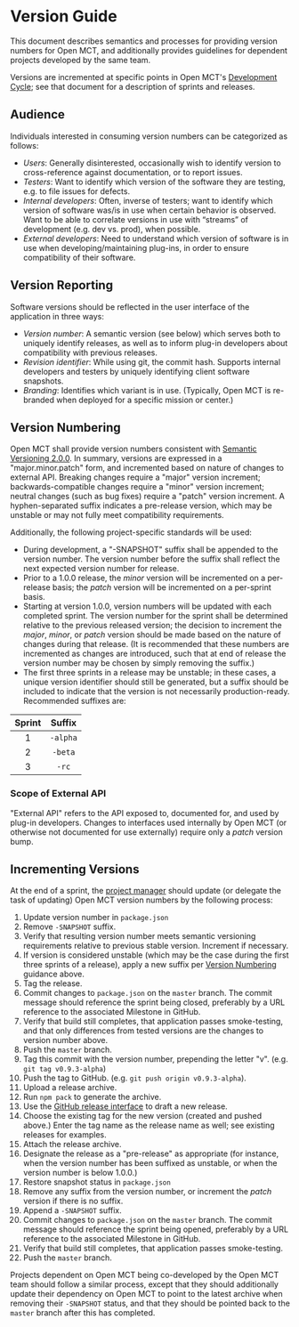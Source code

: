 # Version Guide

This document describes semantics and processes for providing version
numbers for Open MCT, and additionally provides guidelines for dependent
projects developed by the same team.

Versions are incremented at specific points in  Open MCT's
[Development Cycle](cycle.md); see that document for a description of
sprints and releases.

## Audience

Individuals interested in consuming version numbers can be categorized as
follows:

* _Users_: Generally disinterested, occasionally wish to identify version
  to cross-reference against documentation, or to report issues.
* _Testers_: Want to identify which version of the software they are
  testing, e.g. to file issues for defects.
* _Internal developers_: Often, inverse of testers; want to identify which
  version of software was/is in use when certain behavior is observed. Want
  to be able to correlate versions in use with “streams” of development
  (e.g. dev vs. prod), when possible.
* _External developers_: Need to understand which version of software is
  in use when developing/maintaining plug-ins, in order to ensure
  compatibility of their software.

## Version Reporting

Software versions should be reflected in the user interface of the
application in three ways:

* _Version number_: A semantic version (see below) which serves both to
  uniquely identify releases, as well as to inform plug-in developers
  about compatibility with previous releases.
* _Revision identifier_: While using git, the commit hash. Supports
  internal developers and testers by uniquely identifying client
  software snapshots.
* _Branding_: Identifies which variant is in use. (Typically, Open MCT
  is re-branded when deployed for a specific mission or center.)

## Version Numbering

Open MCT shall provide version numbers consistent with
[Semantic Versioning 2.0.0](http://semver.org/). In summary, versions
are expressed in a "major.minor.patch" form, and incremented based on
nature of changes to external API. Breaking changes require a "major"
version increment; backwards-compatible changes require a "minor"
version increment; neutral changes (such as bug fixes) require a "patch"
version increment. A hyphen-separated suffix indicates a pre-release
version, which may be unstable or may not fully meet compatibility
requirements.

Additionally, the following project-specific standards will be used:

* During development, a "-SNAPSHOT" suffix shall be appended to the
  version number. The version number before the suffix shall reflect
  the next expected version number for release.
* Prior to a 1.0.0 release, the _minor_ version will be incremented
  on a per-release basis; the _patch_ version will be incremented on a
  per-sprint basis.
* Starting at version 1.0.0, version numbers will be updated with each
  completed sprint. The version number for the sprint shall be
  determined relative to the previous released version; the decision
  to increment the _major_, _minor_, or _patch_ version should be
  made based on the nature of changes during that release. (It is
  recommended that these numbers are incremented as changes are
  introduced, such that at end of release the version number may
  be chosen by simply removing the suffix.)
* The first three sprints in a release may be unstable; in these cases, a
  unique version identifier should still be generated, but a suffix
  should be included to indicate that the version is not necessarily
  production-ready. Recommended suffixes are:

 Sprint |  Suffix
:------:|:--------:
   1    | `-alpha`
   2    | `-beta`
   3    | `-rc`

### Scope of External API

"External API" refers to the API exposed to, documented for, and used by
plug-in developers. Changes to interfaces used internally by Open MCT
(or otherwise not documented for use externally) require only a _patch_
version bump.

## Incrementing Versions

At the end of a sprint, the [project manager](cycle.md#roles)
should update (or delegate the task of updating) Open MCT version
numbers by the following process:

1. Update version number in `package.json`
  1. Remove `-SNAPSHOT` suffix.
  2. Verify that resulting version number meets semantic versioning
     requirements relative to previous stable version. Increment if
     necessary.
  3. If version is considered unstable (which may be the case during
     the first three sprints of a release), apply a new suffix per
     [Version Numbering](#version-numbering) guidance above.
2. Tag the release.
  1. Commit changes to `package.json` on the `master` branch.
     The commit message should reference the sprint being closed,
     preferably by a URL reference to the associated Milestone in
     GitHub.
  2. Verify that build still completes, that application passes
     smoke-testing, and that only differences from tested versions
     are the changes to version number above.
  3. Push the `master` branch.
  4. Tag this commit with the version number, prepending the letter "v".
     (e.g. `git tag v0.9.3-alpha`)
  5. Push the tag to GitHub. (e.g. `git push origin v0.9.3-alpha`).
3. Upload a release archive.
  1. Run `npm pack` to generate the archive.
  2. Use the [GitHub release interface](https://github.com/nasa/openmct/releases)
     to draft a new release.
  3. Choose the existing tag for the new version (created and pushed above.)
     Enter the tag name as the release name as well; see existing releases
     for examples.
  4. Attach the release archive.
  5. Designate the release as a "pre-release" as appropriate (for instance,
     when the version number has been suffixed as unstable, or when
     the version number is below 1.0.0.)
4. Restore snapshot status in `package.json`
  1. Remove any suffix from the version number, or increment the
     _patch_ version if there is no suffix.
  2. Append a `-SNAPSHOT` suffix.
  3. Commit changes to `package.json` on the `master` branch.
     The commit message should reference the sprint being opened,
     preferably by a URL reference to the associated Milestone in
     GitHub.
  4. Verify that build still completes, that application passes
     smoke-testing.
  5. Push the `master` branch.

Projects dependent on Open MCT being co-developed by the Open MCT
team should follow a similar process, except that they should
additionally update their dependency on Open MCT to point to the
latest archive when removing their `-SNAPSHOT` status, and
that they should be pointed back to the `master` branch after
this has completed.
